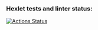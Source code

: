 ### Hexlet tests and linter status:
[![Actions Status](https://github.com/Wanessc/java-project-61/actions/workflows/hexlet-check.yml/badge.svg)](https://github.com/Wanessc/java-project-61/actions)